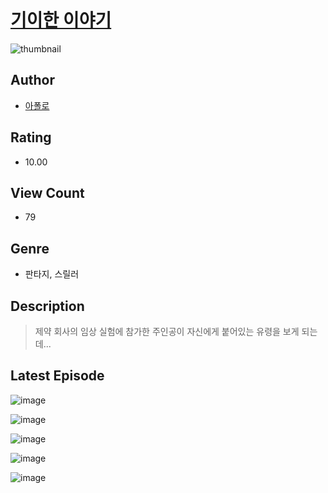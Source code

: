 # [기이한 이야기](https://comic.naver.com/challenge/list?titleId=811060)
![thumbnail](https://image-comic.pstatic.net/user_contents_data/challenge_comic/2023/05/25/351595/upload_3558180376083116857_480x623.jpeg)

## Author
- [아폴로](https://comic.naver.com/artistTitle?id=351595)

## Rating
- 10.00

## View Count
- 79

## Genre
- 판타지, 스릴러

## Description
> 제약 회사의 임상 실험에 참가한 주인공이 자신에게 붙어있는 유령을 보게 되는데...


## Latest Episode
![image](https://image-comic.pstatic.net/user_contents_data/challenge_comic/2023/05/25/351595/upload_7305508414555303989.jpeg)

![image](https://image-comic.pstatic.net/user_contents_data/challenge_comic/2023/05/25/351595/upload_3977068124983997539.jpeg)

![image](https://image-comic.pstatic.net/user_contents_data/challenge_comic/2023/05/25/351595/upload_3760618064046142310.jpeg)

![image](https://image-comic.pstatic.net/user_contents_data/challenge_comic/2023/05/25/351595/upload_3976741564947129650.jpeg)

![image](https://image-comic.pstatic.net/user_contents_data/challenge_comic/2023/05/25/351595/upload_3834589889923593314.jpeg)
